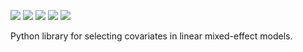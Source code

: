 ![](https://img.shields.io/pypi/l/skmixed)
![](https://img.shields.io/github/workflow/status/aksholokhov/skmixed/Testing%20and%20Coverage/joss)
![](https://img.shields.io/readthedocs/skmixed)
![](https://img.shields.io/codecov/c/github/aksholokhov/skmixed/joss?flag=unittests&token=cfd0f648-5566-4f46-85f3-059e3cb772ec)
![](https://img.shields.io/codacy/grade/749695b3c6fd43bb9fdb499ec0ace67b)

Python library for selecting covariates in linear mixed-effect models.